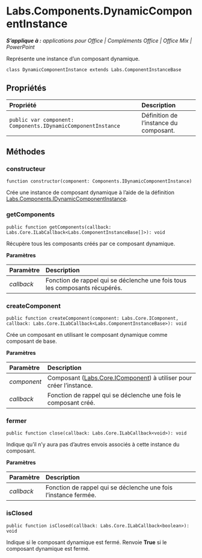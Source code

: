 
# <a name="labs.components.dynamiccomponentinstance"></a>Labs.Components.DynamicComponentInstance

 _**S’applique à :** applications pour Office | Compléments Office | Office Mix | PowerPoint_

Représente une instance d’un composant dynamique.

```
class DynamicComponentInstance extends Labs.ComponentInstanceBase
```


## <a name="properties"></a>Propriétés


|Propriété|Description|
|:-----|:-----|
| `public var component: Components.IDynamicComponentInstance`|Définition de l’instance du composant.|

## <a name="methods"></a>Méthodes




### <a name="constructor"></a>constructeur

 `function constructor(component: Components.IDynamicComponentInstance)`

Crée une instance de composant dynamique à l’aide de la définition [Labs.Components.IDynamicComponentInstance](../../reference/office-mix/labs.components.idynamiccomponentinstance.md).


### <a name="getcomponents"></a>getComponents

 `public function getComponents(callback: Labs.Core.ILabCallback<Labs.ComponentInstanceBase[]>): void`

Récupère tous les composants créés par ce composant dynamique.

 **Paramètres**


|Paramètre|Description|
|:-----|:-----|
| _callback_|Fonction de rappel qui se déclenche une fois tous les composants récupérés.|

### <a name="createcomponent"></a>createComponent

 `public function createComponent(component: Labs.Core.IComponent, callback: Labs.Core.ILabCallback<Labs.ComponentInstanceBase>): void`

Crée un composant en utilisant le composant dynamique comme composant de base.

 **Paramètres**


|Paramètre|Description|
|:-----|:-----|
| _component_|Composant ([Labs.Core.IComponent](../../reference/office-mix/labs.core.icomponent.md)) à utiliser pour créer l’instance.|
| _callback_|Fonction de rappel qui se déclenche une fois le composant créé.|

### <a name="close"></a>fermer

 `public function close(callback: Labs.Core.ILabCallback<void>): void`

Indique qu’il n’y aura pas d’autres envois associés à cette instance du composant.

 **Paramètres**


|Paramètre|Description|
|:-----|:-----|
| _callback_|Fonction de rappel qui se déclenche une fois l’instance fermée.|

### <a name="isclosed"></a>isClosed

 `public function isClosed(callback: Labs.Core.ILabCallback<boolean>): void`

Indique si le composant dynamique est fermé. Renvoie **True** si le composant dynamique est fermé.

